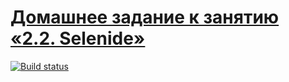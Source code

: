 # [Домашнее задание к занятию «2.2. Selenide»](https://github.com/netology-code/aqa-homeworks/tree/aqa4/selenide)
[![Build status](https://ci.appveyor.com/api/projects/status/1aup0sp2u9yxd61o/branch/master?svg=true)](https://ci.appveyor.com/project/veronazavr/card-delivery/branch/master)
